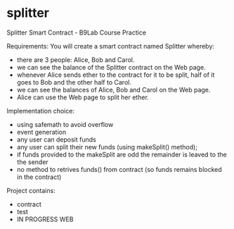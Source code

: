 # splitter
Splitter Smart Contract - B9Lab Course Practice

Requirements: 
You will create a smart contract named Splitter whereby:
* there are 3 people: Alice, Bob and Carol.
* we can see the balance of the Splitter contract on the Web page.
* whenever Alice sends ether to the contract for it to be split, half of it goes to Bob and the other half to Carol.
* we can see the balances of Alice, Bob and Carol on the Web page.
* Alice can use the Web page to split her ether.

Implementation choice: 
* using safemath to avoid overflow
* event generation
* any user can deposit funds
* any user can split their new funds (using makeSplit() method);
* if funds provided to the makeSplit are odd the remainder is leaved to the the sender
* no method to retrives funds() from contract (so funds remains blocked in the contract) 

Project contains:
* contract
* test
* IN PROGRESS WEB
